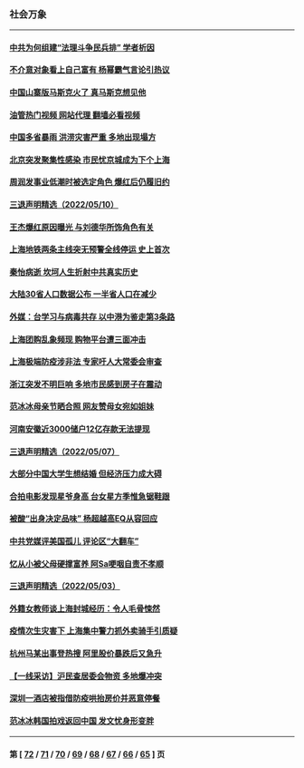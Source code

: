 ### 社会万象
---
#### [中共为何组建“法理斗争民兵排” 学者析因](../../pages/ncid282/n13734109.md?05122045) 
#### [不介意对象看上自己富有 杨幂霸气言论引热议](../../pages/ncid282/n13733810.md?05122045) 
#### [中国山寨版马斯克火了 真马斯克想见他](../../pages/ncid282/n13733559.md?05122045) 
#### [油管热门视频 网站代理 翻墙必看视频](http://209.222.30.114:81/youtube.html?05122045)
#### [中国多省暴雨 洪涝灾害严重 多地出现塌方](../../pages/ncid282/n13733107.md?05122045) 
#### [北京突发聚集性感染 市民忧京城成为下个上海](../../pages/ncid282/n13732920.md?05122045) 
#### [周润发事业低潮时被选定角色 爆红后仍履旧约](../../pages/ncid282/n13732486.md?05122045) 
#### [三退声明精选（2022/05/10）](../../pages/ncid282/n13732747.md?05122045) 
#### [王杰爆红原因曝光 与刘德华所饰角色有关](../../pages/ncid282/n13731611.md?05122045) 
#### [上海地铁两条主线突无预警全线停运 史上首次](../../pages/ncid282/n13732303.md?05122045) 
#### [秦怡病逝 坎坷人生折射中共真实历史](../../pages/ncid282/n13731405.md?05122045) 
#### [大陆30省人口数据公布 一半省人口在减少](../../pages/ncid282/n13732036.md?05122045) 
#### [外媒：台学习与病毒共存 以中港为鉴走第3条路](../../pages/ncid282/n13731833.md?05122045) 
#### [上海团购乱象频现 购物平台遭三面冲击](../../pages/ncid282/n13731440.md?05122045) 
#### [上海极端防疫涉非法 专家吁人大常委会审查](../../pages/ncid282/n13731489.md?05122045) 
#### [浙江突发不明巨响 多地市民感到房子在震动](../../pages/ncid282/n13731101.md?05122045) 
#### [范冰冰母亲节晒合照 网友赞母女宛如姐妹](../../pages/ncid282/n13730642.md?05122045) 
#### [河南安徽近3000储户12亿存款无法提现](../../pages/ncid282/n13730206.md?05122045) 
#### [三退声明精选（2022/05/07）](../../pages/ncid282/n13729845.md?05122045) 
#### [大部分中国大学生想结婚 但经济压力成大碍](../../pages/ncid282/n13729693.md?05122045) 
#### [合拍电影发现星爷身高 台女星方季惟急锯鞋跟](../../pages/ncid282/n13728997.md?05122045) 
#### [被酸“出身决定品味” 杨超越高EQ从容回应](../../pages/ncid282/n13727357.md?05122045) 
#### [中共党媒评美国孤儿 评论区“大翻车”](../../pages/ncid282/n13726953.md?05122045) 
#### [忆从小被父母硬撑富养 阿Sa哽咽自责不孝顺](../../pages/ncid282/n13726528.md?05122045) 
#### [三退声明精选（2022/05/03）](../../pages/ncid282/n13726619.md?05122045) 
#### [外籍女教师谈上海封城经历：令人毛骨悚然](../../pages/ncid282/n13726338.md?05122045) 
#### [疫情次生灾害下 上海集中警力抓外卖骑手引质疑](../../pages/ncid282/n13726176.md?05122045) 
#### [杭州马某出事登热搜 阿里股价暴跌后又急升](../../pages/ncid282/n13726134.md?05122045) 
#### [【一线采访】沪民查居委会物资 多地爆冲突](../../pages/ncid282/n13726070.md?05122045) 
#### [深圳一酒店被指借防疫哄抬房价并恶意停餐](../../pages/ncid282/n13726003.md?05122045) 
#### [范冰冰韩国拍戏返回中国 发文忧身形变胖](../../pages/ncid282/n13725752.md?05122045) 

---
#### 第 [ [72](./72.md?05122045) / [71](./71.md?05122045) / [70](./70.md?05122045) / [69](./69.md?05122045) / [68](./68.md?05122045) / [67](./67.md?05122045) / [66](./66.md?05122045) / [65](./65.md?05122045) ] 页
